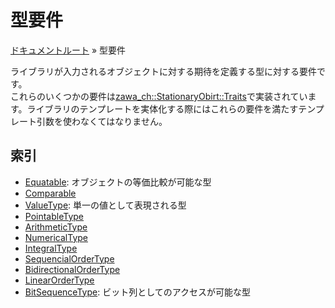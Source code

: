 # 型要件

[ドキュメントルート](../index.md) » 型要件

ライブラリが入力されるオブジェクトに対する期待を定義する型に対する要件です。  
これらのいくつかの要件は[zawa_ch::StationaryObirt::Traits](../objects/core/traits.md)で実装されています。ライブラリのテンプレートを実体化する際にはこれらの要件を満たすテンプレート引数を使わなくてはなりません。  

## 索引

- [Equatable](equatable.md): オブジェクトの等価比較が可能な型
- [Comparable](comparable.md)
- [ValueType](valuetype.md): 単一の値として表現される型
- [PointableType](pointabletype.md)
- [ArithmeticType](arithmetictype.md)
- [NumericalType](numericaltype.md)
- [IntegralType](integraltype.md)
- [SequencialOrderType](sequencialordertype.md)
- [BidirectionalOrderType](bidirectionalordertype.md)
- [LinearOrderType](linearordertype.md)
- [BitSequenceType](bitsequencetype.md): ビット列としてのアクセスが可能な型
